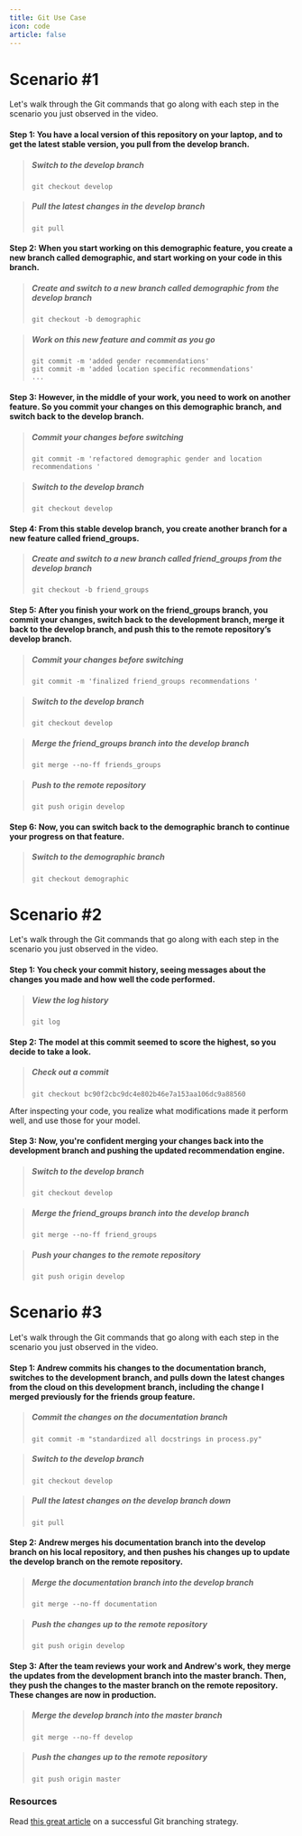```yaml
---
title: Git Use Case
icon: code
article: false
---
```

# Scenario #1

Let's walk through the Git commands that go along with each step in the scenario you just observed in the video.

#### Step 1: You have a local version of this repository on your laptop, and to get the latest stable version, you pull from the develop branch.

> ##### Switch to the develop branch
> 
> `git checkout develop`

> ##### Pull the latest changes in the develop branch
> 
> `git pull`

#### Step 2: When you start working on this demographic feature, you create a new branch called demographic, and start working on your code in this branch.

> ##### Create and switch to a new branch called demographic from the develop branch
> 
> `git checkout -b demographic`

> ##### Work on this new feature and commit as you go
> 
> `git commit -m 'added gender recommendations'`  
> `git commit -m 'added location specific recommendations'`  
> `...`

#### Step 3: However, in the middle of your work, you need to work on another feature. So you commit your changes on this demographic branch, and switch back to the develop branch.

> ##### Commit your changes before switching
> 
> `git commit -m 'refactored demographic gender and location recommendations '`

> ##### Switch to the develop branch
> 
> `git checkout develop`

#### Step 4: From this stable develop branch, you create another branch for a new feature called friend_groups.

> ##### Create and switch to a new branch called friend_groups from the develop branch
> 
> `git checkout -b friend_groups`

#### Step 5: After you finish your work on the friend_groups branch, you commit your changes, switch back to the development branch, merge it back to the develop branch, and push this to the remote repository’s develop branch.

> ##### Commit your changes before switching
> 
> `git commit -m 'finalized friend_groups recommendations '`

> ##### Switch to the develop branch
> 
> `git checkout develop`

> ##### Merge the friend_groups branch into the develop branch
> 
> `git merge --no-ff friends_groups`

> ##### Push to the remote repository
> 
> `git push origin develop`

#### Step 6: Now, you can switch back to the demographic branch to continue your progress on that feature.

> ##### Switch to the demographic branch
> 
> `git checkout demographic`
# Scenario #2

Let's walk through the Git commands that go along with each step in the scenario you just observed in the video.

#### Step 1: You check your commit history, seeing messages about the changes you made and how well the code performed.

> ##### View the log history
> 
> `git log`

#### Step 2: The model at this commit seemed to score the highest, so you decide to take a look.

> ##### Check out a commit
> 
> `git checkout bc90f2cbc9dc4e802b46e7a153aa106dc9a88560`

After inspecting your code, you realize what modifications made it perform well, and use those for your model.

#### Step 3: Now, you're confident merging your changes back into the development branch and pushing the updated recommendation engine.

> ##### Switch to the develop branch
> 
> `git checkout develop`

> ##### Merge the friend_groups branch into the develop branch
> 
> `git merge --no-ff friend_groups`

> ##### Push your changes to the remote repository
> 
> `git push origin develop`

# Scenario #3

Let's walk through the Git commands that go along with each step in the scenario you just observed in the video.

#### Step 1: Andrew commits his changes to the documentation branch, switches to the development branch, and pulls down the latest changes from the cloud on this development branch, including the change I merged previously for the friends group feature.

> ##### Commit the changes on the documentation branch
> 
> `git commit -m "standardized all docstrings in process.py"`

> ##### Switch to the develop branch
> 
> `git checkout develop`

> ##### Pull the latest changes on the develop branch down
> 
> `git pull`

#### Step 2: Andrew merges his documentation branch into the develop branch on his local repository, and then pushes his changes up to update the develop branch on the remote repository.

> ##### Merge the documentation branch into the develop branch
> 
> `git merge --no-ff documentation`

> ##### Push the changes up to the remote repository
> 
> `git push origin develop`

#### Step 3: After the team reviews your work and Andrew's work, they merge the updates from the development branch into the master branch. Then, they push the changes to the master branch on the remote repository. These changes are now in production.

> ##### Merge the develop branch into the master branch
> 
> `git merge --no-ff develop`

> ##### Push the changes up to the remote repository
> 
> `git push origin master`

### Resources

Read [this great article](http://nvie.com/posts/a-successful-git-branching-model/) on a successful Git branching strategy.